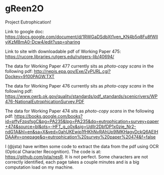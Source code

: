 # gReen2O
Project Eutrophication!


Link to google doc: https://docs.google.com/document/d/1RWGaDSdbXt1ven_KN4b5q8Fu8fWllyjKzM8mA0-Dcw4/edit?usp=sharing

Link to site with downloadable pdf of Working Paper 475: https://rucore.libraries.rutgers.edu/rutgers-lib/40694/

The data for Working Paper 477 currently sits as _photo-copy scans_ in the following pdf: http://nepis.epa.gov/Exe/ZyPURL.cgi?Dockey=9100PAGW.TXT

The data for Working Paper 476 currently sits as _photo-copy scans_ in the following pdf: https://www.owrb.ok.gov/quality/standards/pdf_standards/scenicrivers/WP476-NationalEutrophicationSurvey.PDF

The data for Working Paper 474 sits as _photo-copy scans_ in the following pdf:
https://books.google.com/books?id=pffyFzpsfsgC&pg=PA235&lpg=PA235&dq=eutrophication+survey+paper+474&source=bl&ots=-HFT_g_o0x&sig=UdlIr2DbfDP1x0zje_Nr2-ndG1A&hl=en&sa=X&ved=0ahUKEwjp1fHKhNvRAhUp9IMKHagyDckQ6AEIHDAA#v=onepage&q=eutrophication%20survey%20paper%20474&f=false

I (@jsta) have written some code to extract the data from the pdf using OCR (Optical Character Recognition). The code is at: https://github.com/jsta/nesR. It is not perfect. Some characters are not correctly identified, each page takes a couple minutes and is a big computation load on my machine.
